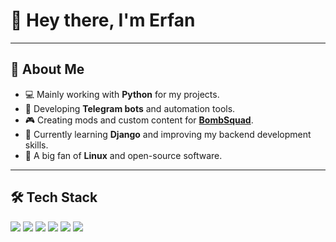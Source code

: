 # 👋 Hey there, I'm Erfan
---
## 🚀 About Me
- 💻 Mainly working with **Python** for my projects.  
- 🤖 Developing **Telegram bots** and automation tools.  
- 🎮 Creating mods and custom content for [**BombSquad**](https://play.google.com/store/apps/details?id=net.froemling.bombsquad&hl=en_US&gl=US&pli=1).  
- 🌱 Currently learning **Django** and improving my backend development skills.  
- 🐧 A big fan of **Linux** and open-source software.  

---

## 🛠️ Tech Stack
<p>
  <img src="https://img.shields.io/badge/Python-3776AB?style=for-the-badge&logo=python&logoColor=white"/>
  <img src="https://img.shields.io/badge/Django-092E20?style=for-the-badge&logo=django&logoColor=white"/>
  <img src="https://img.shields.io/badge/Telegram_Bot-26A5E4?style=for-the-badge&logo=telegram&logoColor=white"/>
  <img src="https://img.shields.io/badge/Linux-FCC624?style=for-the-badge&logo=linux&logoColor=black"/>
  <img src="https://img.shields.io/badge/Bash-4EAA25?style=for-the-badge&logo=gnubash&logoColor=white"/>
  <img src="https://img.shields.io/badge/Git-F05032?style=for-the-badge&logo=git&logoColor=white"/>

</p>

